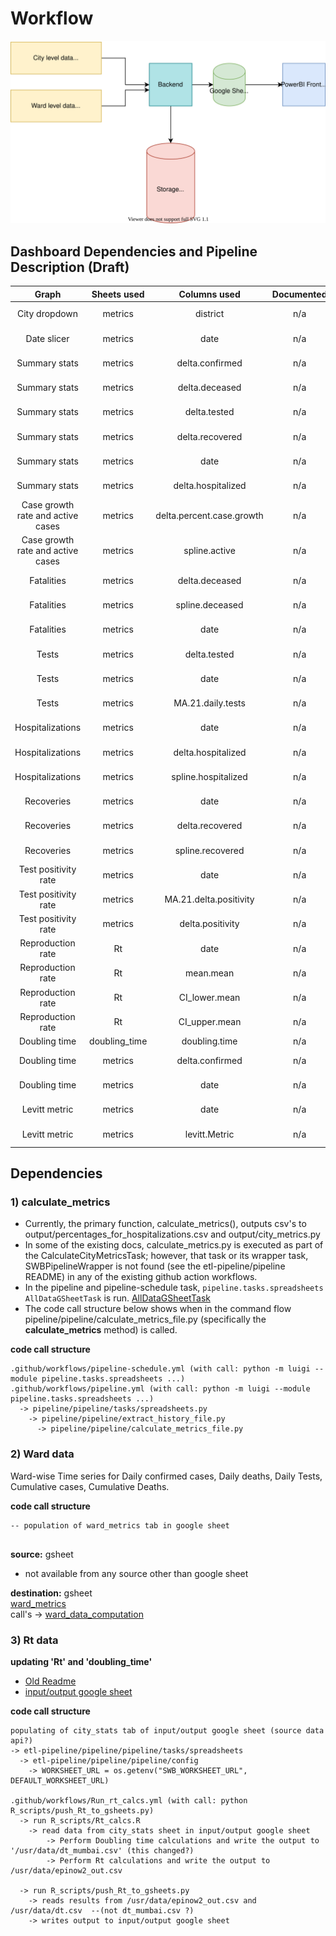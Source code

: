 # Workflow

![Overview](./Overview.svg "Overview")

## Dashboard Dependencies and Pipeline Description (Draft)

|               Graph               |  Sheets used  |        Columns used       | Documented | Code                                      |Source|Action|
|:---------------------------------:|:-------------:|:-------------------------:|:----------:|:-----------------------------------------:|:---|:---|
|           City dropdown           |    metrics    |          district         |     n/a    |pipeline/pipeline/extract_history_file.py|covid19india API|LuigiPipelineSchedule/Manual|
|            Date slicer            |    metrics    |            date           |     n/a    |pipeline/pipeline/extract_history_file.py|covid19india API|LuigiPipelineSchedule/Manual|
|           Summary stats           |    metrics    |      delta.confirmed      |     n/a    |pipeline/pipeline/calculate_metrics_file.py|covid19india API|LuigiPipelineSchedule/Manual|
|           Summary stats           |    metrics    |       delta.deceased      |     n/a    |pipeline/pipeline/calculate_metrics_file.py|covid19india API|LuigiPipelineSchedule/Manual|
|           Summary stats           |    metrics    |        delta.tested       |     n/a    |pipeline/pipeline/calculate_metrics_file.py|covid19india API|LuigiPipelineSchedule/Manual|
|           Summary stats           |    metrics    |      delta.recovered      |     n/a    |pipeline/pipeline/calculate_metrics_file.py|covid19india API|LuigiPipelineSchedule/Manual|
|           Summary stats           |    metrics    |            date           |     n/a    |pipeline/pipeline/extract_history_file.py|covid19india API|LuigiPipelineSchedule/Manual|
|           Summary stats           |    metrics    |     delta.hospitalized    |     n/a    |pipeline/pipeline/calculate_metrics_file.py|covid19india API|LuigiPipelineSchedule/Manual|
| Case growth rate and active cases |    metrics    | delta.percent.case.growth |     n/a    |pipeline/pipeline/calculate_metrics_file.py|covid19india API|LuigiPipelineSchedule/Manual|
| Case growth rate and active cases |    metrics    |       spline.active       |     n/a    |pipeline/pipeline/calculate_metrics_file.py|covid19india API|LuigiPipelineSchedule/Manual|
|             Fatalities            |    metrics    |       delta.deceased      |     n/a    |pipeline/pipeline/calculate_metrics_file.py|covid19india API|LuigiPipelineSchedule/Manual|
|             Fatalities            |    metrics    |      spline.deceased      |     n/a    |pipeline/pipeline/calculate_metrics_file.py|covid19india API|LuigiPipelineSchedule/Manual|
|             Fatalities            |    metrics    |            date           |     n/a    |pipeline/pipeline/extract_history_file.py|covid19india API|LuigiPipelineSchedule/Manual|
|               Tests               |    metrics    |        delta.tested       |     n/a    |pipeline/pipeline/calculate_metrics_file.py|covid19india API|LuigiPipelineSchedule/Manual|
|               Tests               |    metrics    |            date           |     n/a    |pipeline/pipeline/extract_history_file.py|covid19india API|LuigiPipelineSchedule/Manual|
|               Tests               |    metrics    |     MA.21.daily.tests     |     n/a    |pipeline/pipeline/calculate_metrics_file.py|covid19india API|LuigiPipelineSchedule/Manual|
|          Hospitalizations         |    metrics    |            date           |     n/a    |pipeline/pipeline/extract_history_file.py|covid19india API|LuigiPipelineSchedule/Manual|
|          Hospitalizations         |    metrics    |     delta.hospitalized    |     n/a    |pipeline/pipeline/calculate_metrics_file.py|covid19india API|LuigiPipelineSchedule/Manual|
|          Hospitalizations         |    metrics    |    spline.hospitalized    |     n/a    |pipeline/pipeline/calculate_metrics_file.py|covid19india API|LuigiPipelineSchedule/Manual|
|             Recoveries            |    metrics    |            date           |     n/a    |pipeline/pipeline/extract_history_file.py|covid19india API|LuigiPipelineSchedule/Manual|
|             Recoveries            |    metrics    |      delta.recovered      |     n/a    |pipeline/pipeline/calculate_metrics_file.py|covid19india API|LuigiPipelineSchedule/Manual|
|             Recoveries            |    metrics    |      spline.recovered     |     n/a    |pipeline/pipeline/calculate_metrics_file.py|covid19india API|LuigiPipelineSchedule/Manual|
|        Test positivity rate       |    metrics    |            date           |     n/a    |pipeline/pipeline/calculate_metrics_file.py|covid19india API|LuigiPipelineSchedule/Manual|
|        Test positivity rate       |    metrics    |   MA.21.delta.positivity  |     n/a    |pipeline/pipeline/calculate_metrics_file.py|covid19india API|LuigiPipelineSchedule/Manual|
|        Test positivity rate       |    metrics    |      delta.positivity     |     n/a    |pipeline/pipeline/calculate_metrics_file.py|covid19india API|LuigiPipelineSchedule/Manual|
|         Reproduction rate         |       Rt      |            date           |     n/a    |R_scripts/push_Rt_to_gsheets.py | city_stats |R_proc|
|         Reproduction rate         |       Rt      |         mean.mean         |     n/a    |R_scripts/push_Rt_to_gsheets.py | city_stats |R_proc|
|         Reproduction rate         |       Rt      |       CI_lower.mean       |     n/a    |R_scripts/push_Rt_to_gsheets.py | city_stats |R_proc|
|         Reproduction rate         |       Rt      |       CI_upper.mean       |     n/a    |R_scripts/push_Rt_to_gsheets.py | city_stats |R_proc|
|           Doubling time           | doubling_time |       doubling.time       |     n/a    |R_scripts/push_Rt_to_gsheets.py | city_stats |R_proc|
|           Doubling time           |    metrics    |      delta.confirmed      |     n/a    |pipeline/pipeline/calculate_metrics_file.py|covid19india API|LuigiPipelineSchedule/Manual|
|           Doubling time           |    metrics    |            date           |     n/a    |pipeline/pipeline/extract_history_file.py|covid19india API|LuigiPipelineSchedule/Manual|
|           Levitt metric           |    metrics    |            date           |     n/a    |pipeline/pipeline/extract_history_file.py|covid19india API|LuigiPipelineSchedule/Manual|
|           Levitt metric           |    metrics    |       levitt.Metric       |     n/a    |pipeline/pipeline/calculate_metrics_file.py|covid19india API|LuigiPipelineSchedule/Manual|

## Dependencies

### 1) calculate_metrics

- Currently, the primary function, calculate_metrics(), outputs csv's to output/percentages_for_hospitalizations.csv and
  output/city_metrics.py
- In some of the existing docs, calculate_metrics.py is executed as part of the CalculateCityMetricsTask; however, that
  task or its wrapper task, SWBPipelineWrapper is not found (see the etl-pipeline/pipeline README) in any of the
  existing github action workflows.
- In the pipeline and pipeline-schedule task, `pipeline.tasks.spreadsheets AllDataGSheetTask` is
  run. [AllDataGSheetTask](https://github.com/swb-ief/etl-pipeline/blob/6e1096d0b170103504e68df71e4c849f2abe3188/pipeline/pipeline/tasks/spreadsheets.py#L32)
- The code call structure below shows when in the command flow pipeline/pipeline/calculate_metrics_file.py (specifically
  the **calculate_metrics** method) is called.

**code call structure**

```
.github/workflows/pipeline-schedule.yml (with call: python -m luigi --module pipeline.tasks.spreadsheets ...)
.github/workflows/pipeline.yml (with call: python -m luigi --module pipeline.tasks.spreadsheets ...)
  -> pipeline/pipeline/tasks/spreadsheets.py
    -> pipeline/pipeline/extract_history_file.py
      -> pipeline/pipeline/calculate_metrics_file.py
```

### 2) Ward data
Ward-wise Time series for Daily confirmed cases, Daily deaths, Daily Tests, Cumulative cases, Cumulative Deaths.

**code call structure**
```
-- population of ward_metrics tab in google sheet


```

**source:** gsheet <br />
- not available from any source other than google sheet

**destination:** gsheet <br />
[ward_metrics](https://github.com/swb-ief/etl-pipeline/blob/master/pipeline/pipeline/ward_metrics.py) <br />
call's
-> [ward_data_computation](https://github.com/swb-ief/etl-pipeline/blob/master/pipeline/pipeline/ward_data_computation.py)




### 3) Rt data
**updating 'Rt' and 'doubling_time'**

- [Old Readme](https://github.com/swb-ief/etl-pipeline/blob/827dbaca2676533e235232feedb83ab96b6077ac/README.md)    
- [input/output google sheet](https://docs.google.com/spreadsheets/d/1HeTZKEXtSYFDNKmVEcRmF573k2ZraDb6DzgCOSXI0f0/edit#gid=0)

**code call structure**
```
populating of city_stats tab of input/output google sheet (source data api?)
-> etl-pipeline/pipeline/pipeline/tasks/spreadsheets
  -> etl-pipeline/pipeline/pipeline/config 
    -> WORKSHEET_URL = os.getenv("SWB_WORKSHEET_URL", DEFAULT_WORKSHEET_URL)

.github/workflows/Run_rt_calcs.yml (with call: python R_scripts/push_Rt_to_gsheets.py)
  -> run R_scripts/Rt_calcs.R
    -> read data from city_stats sheet in input/output google sheet
        -> Perform Doubling time calculations and write the output to '/usr/data/dt_mumbai.csv' (this changed?)
        -> Perform Rt calculations and write the output to /usr/data/epinow2_out.csv 
  
  -> run R_scripts/push_Rt_to_gsheets.py
    -> reads results from /usr/data/epinow2_out.csv and /usr/data/dt.csv  --(not dt_mumbai.csv ?)
    -> writes output to input/output google sheet
```



